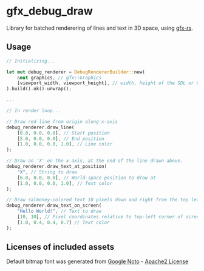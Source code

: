 # gfx_debug_draw

Library for batched renderering of lines and text in 3D space, using [gfx-rs](https://github.com/gfx-rs/gfx-rs).

## Usage

```rust
// Initializing...

let mut debug_renderer = DebugRendererBuilder::new(
	&mut graphics, // gfx::Graphics
	[viewport_width, viewport_height], // width, height of the SDL or GLFW frame/viewport
).build().ok().unwrap();

...

// In render loop...

// Draw red line from origin along x-axis
debug_renderer.draw_line(
	[0.0, 0.0, 0.0], // Start position
	[5.0, 0.0, 0.0], // End position
	[1.0, 0.0, 0.0, 1.0], // Line color
);

// Draw an 'X' on the x-axis, at the end of the line drawn above.
debug_renderer.draw_text_at_position(
	"X", // String to draw
	[6.0, 0.0, 0.0], // World-space position to draw at
	[1.0, 0.0, 0.0, 1.0], // Text color
);

// Draw salmoney-colored text 10 pixels down and right from the top left corner of the screen
debug_renderer.draw_text_on_screen(
	"Hello World!", // Text to draw
	[10, 10], // Pixel coordinates relative to top-left corner of screen
	[1.0, 0.4, 0.4, 0.7] // Text color
);

```

## Licenses of included assets

Default bitmap font was generated from [Google Noto](https://www.google.com/get/noto/) - [Apache2 License](https://github.com/PistonDevelopers/gfx-debug-draw/blob/master/assets/LICENSE-2.0.txt)
